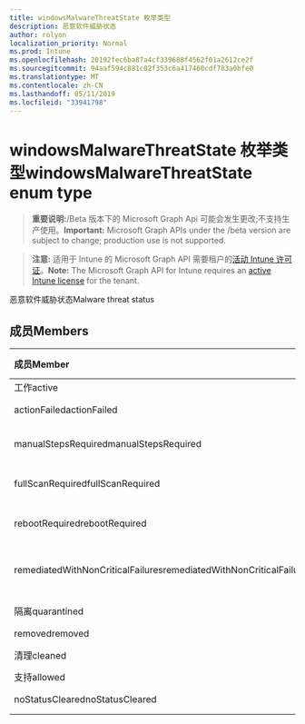 ```yaml
---
title: windowsMalwareThreatState 枚举类型
description: 恶意软件威胁状态
author: rolyon
localization_priority: Normal
ms.prod: Intune
ms.openlocfilehash: 20192fec6ba87a4cf339688f4562f01a2612ce2f
ms.sourcegitcommit: 94aaf594c881c02f353c6a417460cdf783a0bfe0
ms.translationtype: MT
ms.contentlocale: zh-CN
ms.lasthandoff: 05/11/2019
ms.locfileid: "33941798"
---
```

# <a name="windowsmalwarethreatstate-enum-type"></a><span data-ttu-id="8db7b-103">windowsMalwareThreatState 枚举类型</span><span class="sxs-lookup"><span data-stu-id="8db7b-103">windowsMalwareThreatState enum type</span></span>

> <span data-ttu-id="8db7b-104">**重要说明:**/Beta 版本下的 Microsoft Graph Api 可能会发生更改;不支持生产使用。</span><span class="sxs-lookup"><span data-stu-id="8db7b-104">**Important:** Microsoft Graph APIs under the /beta version are subject to change; production use is not supported.</span></span>

> <span data-ttu-id="8db7b-105">**注意:** 适用于 Intune 的 Microsoft Graph API 需要租户的[活动 Intune 许可证](https://go.microsoft.com/fwlink/?linkid=839381)。</span><span class="sxs-lookup"><span data-stu-id="8db7b-105">**Note:** The Microsoft Graph API for Intune requires an [active Intune license](https://go.microsoft.com/fwlink/?linkid=839381) for the tenant.</span></span>

<span data-ttu-id="8db7b-106">恶意软件威胁状态</span><span class="sxs-lookup"><span data-stu-id="8db7b-106">Malware threat status</span></span>

## <a name="members"></a><span data-ttu-id="8db7b-107">成员</span><span class="sxs-lookup"><span data-stu-id="8db7b-107">Members</span></span>
|<span data-ttu-id="8db7b-108">成员</span><span class="sxs-lookup"><span data-stu-id="8db7b-108">Member</span></span>|<span data-ttu-id="8db7b-109">值</span><span class="sxs-lookup"><span data-stu-id="8db7b-109">Value</span></span>|<span data-ttu-id="8db7b-110">说明</span><span class="sxs-lookup"><span data-stu-id="8db7b-110">Description</span></span>|
|:---|:---|:---|
|<span data-ttu-id="8db7b-111">工作</span><span class="sxs-lookup"><span data-stu-id="8db7b-111">active</span></span>|<span data-ttu-id="8db7b-112">0</span><span class="sxs-lookup"><span data-stu-id="8db7b-112">0</span></span>|<span data-ttu-id="8db7b-113">活动</span><span class="sxs-lookup"><span data-stu-id="8db7b-113">Active</span></span>|
|<span data-ttu-id="8db7b-114">actionFailed</span><span class="sxs-lookup"><span data-stu-id="8db7b-114">actionFailed</span></span>|<span data-ttu-id="8db7b-115">1</span><span class="sxs-lookup"><span data-stu-id="8db7b-115">1</span></span>|<span data-ttu-id="8db7b-116">操作失败</span><span class="sxs-lookup"><span data-stu-id="8db7b-116">Action failed</span></span>|
|<span data-ttu-id="8db7b-117">manualStepsRequired</span><span class="sxs-lookup"><span data-stu-id="8db7b-117">manualStepsRequired</span></span>|<span data-ttu-id="8db7b-118">双面</span><span class="sxs-lookup"><span data-stu-id="8db7b-118">2</span></span>|<span data-ttu-id="8db7b-119">必需的手动步骤</span><span class="sxs-lookup"><span data-stu-id="8db7b-119">Manual steps required</span></span>|
|<span data-ttu-id="8db7b-120">fullScanRequired</span><span class="sxs-lookup"><span data-stu-id="8db7b-120">fullScanRequired</span></span>|<span data-ttu-id="8db7b-121">第三章</span><span class="sxs-lookup"><span data-stu-id="8db7b-121">3</span></span>|<span data-ttu-id="8db7b-122">需要完全扫描</span><span class="sxs-lookup"><span data-stu-id="8db7b-122">Full scan required</span></span>|
|<span data-ttu-id="8db7b-123">rebootRequired</span><span class="sxs-lookup"><span data-stu-id="8db7b-123">rebootRequired</span></span>|<span data-ttu-id="8db7b-124">4</span><span class="sxs-lookup"><span data-stu-id="8db7b-124">4</span></span>|<span data-ttu-id="8db7b-125">需要重新启动</span><span class="sxs-lookup"><span data-stu-id="8db7b-125">Reboot required</span></span>|
|<span data-ttu-id="8db7b-126">remediatedWithNonCriticalFailures</span><span class="sxs-lookup"><span data-stu-id="8db7b-126">remediatedWithNonCriticalFailures</span></span>|<span data-ttu-id="8db7b-127">5</span><span class="sxs-lookup"><span data-stu-id="8db7b-127">5</span></span>|<span data-ttu-id="8db7b-128">修正了非严重故障</span><span class="sxs-lookup"><span data-stu-id="8db7b-128">Remediated with non critical failures</span></span> |
|<span data-ttu-id="8db7b-129">隔离</span><span class="sxs-lookup"><span data-stu-id="8db7b-129">quarantined</span></span>|<span data-ttu-id="8db7b-130">型</span><span class="sxs-lookup"><span data-stu-id="8db7b-130">6</span></span>|<span data-ttu-id="8db7b-131">隔离</span><span class="sxs-lookup"><span data-stu-id="8db7b-131">Quarantined</span></span>|
|<span data-ttu-id="8db7b-132">removed</span><span class="sxs-lookup"><span data-stu-id="8db7b-132">removed</span></span>|<span data-ttu-id="8db7b-133">步</span><span class="sxs-lookup"><span data-stu-id="8db7b-133">7</span></span>|<span data-ttu-id="8db7b-134">已删除</span><span class="sxs-lookup"><span data-stu-id="8db7b-134">Removed</span></span>|
|<span data-ttu-id="8db7b-135">清理</span><span class="sxs-lookup"><span data-stu-id="8db7b-135">cleaned</span></span>|<span data-ttu-id="8db7b-136">utf-8</span><span class="sxs-lookup"><span data-stu-id="8db7b-136">8</span></span>|<span data-ttu-id="8db7b-137">清理</span><span class="sxs-lookup"><span data-stu-id="8db7b-137">Cleaned</span></span>|
|<span data-ttu-id="8db7b-138">支持</span><span class="sxs-lookup"><span data-stu-id="8db7b-138">allowed</span></span>|<span data-ttu-id="8db7b-139">第</span><span class="sxs-lookup"><span data-stu-id="8db7b-139">9</span></span>|<span data-ttu-id="8db7b-140">Allowed</span><span class="sxs-lookup"><span data-stu-id="8db7b-140">Allowed</span></span>|
|<span data-ttu-id="8db7b-141">noStatusCleared</span><span class="sxs-lookup"><span data-stu-id="8db7b-141">noStatusCleared</span></span>|<span data-ttu-id="8db7b-142">10 </span><span class="sxs-lookup"><span data-stu-id="8db7b-142">10</span></span>|<span data-ttu-id="8db7b-143">未清除状态</span><span class="sxs-lookup"><span data-stu-id="8db7b-143">No status cleared</span></span>|




